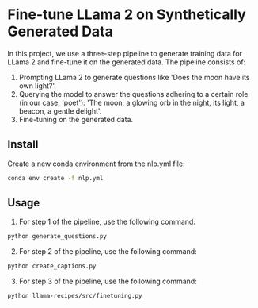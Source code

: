 # Fine-tune LLama 2 on Synthetically Generated Data
In this project, we use a three-step pipeline to generate training data for LLama 2 and fine-tune it on the generated data. The pipeline consists of:
1. Prompting LLama 2 to generate questions like 'Does the moon have its own light?'.
2. Querying the model to answer the questions adhering to a certain role (in our case, 'poet'): 'The moon, a glowing orb in the night, its light, a beacon, a gentle delight'.
3. Fine-tuning on the generated data.

## Install
Create a new conda environment from the nlp.yml file:
```bash
conda env create -f nlp.yml
```

## Usage
1. For step 1 of the pipeline, use the following command:
```bash
python generate_questions.py
```
2. For step 2 of the pipeline, use the following command:
```bash
python create_captions.py
```
3. For step 3 of the pipeline, use the following command:
```bash
python llama-recipes/src/finetuning.py